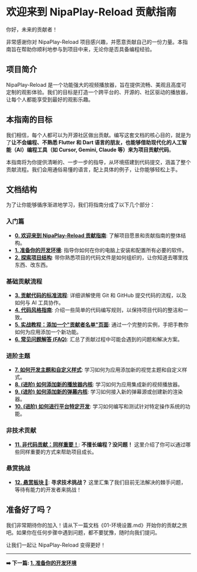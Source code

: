 # 欢迎来到 NipaPlay-Reload 贡献指南

你好，未来的贡献者！

非常感谢你对 NipaPlay-Reload 项目感兴趣，并愿意贡献自己的一份力量。本指南旨在帮助你顺利地参与到项目中来，无论你是否具备编程经验。

## 项目简介

NipaPlay-Reload 是一个功能强大的视频播放器，旨在提供流畅、美观且高度可定制的观影体验。我们的目标是打造一个跨平台的、开源的、社区驱动的播放器，让每个人都能享受到最好的观影乐趣。

## 本指南的目标

我们相信，每个人都可以为开源社区做出贡献。编写这套文档的核心目的，就是为了**让不会编程、不熟悉 Flutter 和 Dart 语言的朋友，也能够借助现代化的人工智能（AI）编程工具（如 Cursor, Gemini, Claude 等）来为项目贡献代码**。

本指南将为你提供清晰的、一步一步的指导，从环境搭建到代码提交，涵盖了整个贡献流程。我们会用通俗易懂的语言，配上具体的例子，让你能够轻松上手。

## 文档结构

为了让你能够循序渐进地学习，我们将指南分成了以下几个部分：

### 入门篇
*   **[0. 欢迎来到 NipaPlay-Reload 贡献指南](00-Introduction.md)**: 了解项目愿景和贡献指南的整体结构。
*   **[1. 准备你的开发环境](01-Environment-Setup.md)**: 指导你如何在你的电脑上安装和配置所有必要的软件。
*   **[2. 探索项目结构](02-Project-Structure.md)**: 带你熟悉项目的代码文件是如何组织的，让你知道去哪里找东西、改东西。

### 基础贡献流程
*   **[3. 贡献代码的标准流程](03-How-To-Contribute.md)**: 详细讲解使用 Git 和 GitHub 提交代码的流程，以及如何与 AI 工具协作。
*   **[4. 代码风格指南](04-Coding-Style.md)**: 介绍一些简单的代码编写规则，以保持项目代码的整洁和一致。
*   **[5. 实战教程：添加一个"贡献者名单"页面](05-Example-Add-A-New-Page.md)**: 通过一个完整的实例，手把手教你如何为应用添加一个新功能。
*   **[6. 常见问题解答 (FAQ)](06-FAQ.md)**: 汇总了贡献过程中可能会遇到的问题和解决方案。

### 进阶主题
*   **[7. 如何开发主题和自定义样式](07-Theme-Development.md)**: 学习如何为应用添加新的视觉主题和自定义样式。
*   **[8. (进阶) 如何添加新的播放器内核](08-Adding-a-New-Player-Kernel.md)**: 学习如何为应用集成新的视频播放器。
*   **[9. (进阶) 如何添加新的弹幕内核](09-Adding-a-New-Danmaku-Kernel.md)**: 学习如何接入新的弹幕源或创建新的渲染器。
*   **[10. (进阶) 如何进行平台特定开发](10-Platform-Specific-Development.md)**: 学习如何编写和测试针对特定操作系统的功能。

### 非技术贡献
*   **[11. 非代码贡献：同样重要！](11-Non-Coding-Contributions.md)**: **不擅长编程？没问题！** 这里介绍了你可以通过哪些同样重要的方式来帮助项目成长。

### 悬赏挑战
*   **[12. 悬赏板块 🎯](12-Bounty-Board.md)**: **寻求技术挑战？** 这里汇集了我们目前无法解决的棘手问题，等待有能力的开发者来挑战！

## 准备好了吗？

我们非常期待你的加入！请从下一篇文档《01-环境设置.md》开始你的贡献之旅吧。如果你在任何步骤中遇到问题，都不要犹豫，随时向我们提问。

让我们一起让 NipaPlay-Reload 变得更好！

---

**➡️ 下一篇: [1. 准备你的开发环境](01-Environment-Setup.md)**
